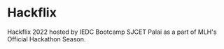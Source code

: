 # Hackflix

Hackflix 2022 hosted by IEDC Bootcamp SJCET Palai as a part of MLH's Official Hackathon Season.
